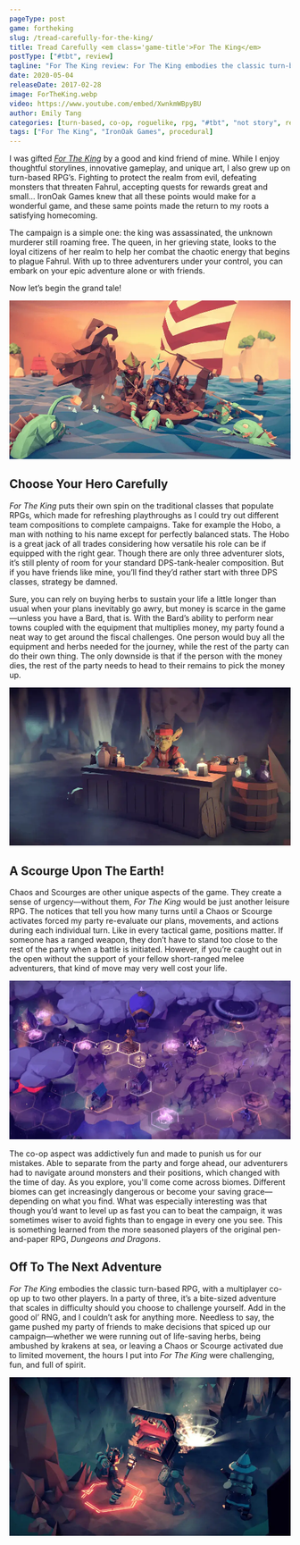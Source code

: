 ```yaml
---
pageType: post
game: fortheking
slug: /tread-carefully-for-the-king/
title: Tread Carefully <em class='game-title'>For The King</em>
postType: ["#tbt", review]
tagline: "For The King review: For The King embodies the classic turn-based RPG, with a multiplayer co-op up to two other players. In a party of three, it’s a bite-sized adventure that scales in difficulty should you choose to challenge yourself. Add in the good ol’ RNG, and I couldn’t ask for anything more."
date: 2020-05-04
releaseDate: 2017-02-28
image: ForTheKing.webp
video: https://www.youtube.com/embed/XwnkmWBpyBU
author: Emily Tang
categories: [turn-based, co-op, roguelike, rpg, "#tbt", "not story", review]
tags: ["For The King", "IronOak Games", procedural]
---
```


I was gifted [_For The King_](https://ironoakgames.com/) by a good and kind friend of mine. While I enjoy thoughtful storylines, innovative gameplay, and unique art, I also grew up on turn-based RPG’s. Fighting to protect the realm from evil, defeating monsters that threaten Fahrul, accepting quests for rewards great and small… IronOak Games knew that all these points would make for a wonderful game, and these same points made the return to my roots a satisfying homecoming.

The campaign is a simple one: the king was assassinated, the unknown murderer still roaming free. The queen, in her grieving state, looks to the loyal citizens of her realm to help her combat the chaotic energy that begins to plague Fahrul. With up to three adventurers under your control, you can embark on your epic adventure alone or with friends.

Now let’s begin the grand tale!

![Adventurers on a boat][image0]

## Choose Your Hero Carefully

_For The King_ puts their own spin on the traditional classes that populate RPGs, which made for refreshing playthroughs as I could try out different team compositions to complete campaigns. Take for example the Hobo, a man with nothing to his name except for perfectly balanced stats. The Hobo is a great jack of all trades considering how versatile his role can be if equipped with the right gear. Though there are only three adventurer slots, it’s still plenty of room for your standard DPS-tank-healer composition. But if you have friends like mine, you’ll find they’d rather start with three DPS classes, strategy be damned.

Sure, you can rely on buying herbs to sustain your life a little longer than usual when your plans inevitably go awry, but money is scarce in the game—unless you have a Bard, that is. With the Bard’s ability to perform near towns coupled with the equipment that multiplies money, my party found a neat way to get around the fiscal challenges. One person would buy all the equipment and herbs needed for the journey, while the rest of the party can do their own thing. The only downside is that if the person with the money dies, the rest of the party needs to head to their remains to pick the money up.

![Goblin merchant in the store][image1]

## A Scourge Upon The Earth!

Chaos and Scourges are other unique aspects of the game. They create a sense of urgency—without them, _For The King_ would be just another leisure RPG. The notices that tell you how many turns until a Chaos or Scourge activates forced my party re-evaluate our plans, movements, and actions during each individual turn. Like in every tactical game, positions matter. If someone has a ranged weapon, they don’t have to stand too close to the rest of the party when a battle is initiated. However, if you’re caught out in the open without the support of your fellow short-ranged melee adventurers, that kind of move may very well cost your life.

![The board, grid of hexgons][image2]

The co-op aspect was addictively fun and made to punish us for our mistakes. Able to separate from the party and forge ahead, our adventurers had to navigate around monsters and their positions, which changed with the time of day. As you explore, you'll come come across biomes. Different biomes can get increasingly dangerous or become your saving grace—depending on what you find. What was especially interesting was that though you’d want to level up as fast you can to beat the campaign, it was sometimes wiser to avoid fights than to engage in every one you see. This is something learned from the more seasoned players of the original pen-and-paper RPG, _Dungeons and Dragons_.

## Off To The Next Adventure

_For The King_ embodies the classic turn-based RPG, with a multiplayer co-op up to two other players. In a party of three, it’s a bite-sized adventure that scales in difficulty should you choose to challenge yourself. Add in the good ol’ RNG, and I couldn’t ask for anything more. Needless to say, the game pushed my party of friends to make decisions that spiced up our campaign—whether we were running out of life-saving herbs, being ambushed by krakens at sea, or leaving a Chaos or Scourge activated due to limited movement, the hours I put into _For The King_ were challenging, fun, and full of spirit.

![Adventurers fighting a mimic][image3]

[image0]: ../../../images/post/fortheking/ForTheKing0.webp
[image1]: ../../../images/post/fortheking/ForTheKing1.webp
[image2]: ../../../images/post/fortheking/ForTheKing2.webp
[image3]: ../../../images/post/fortheking/ForTheKing3.webp
